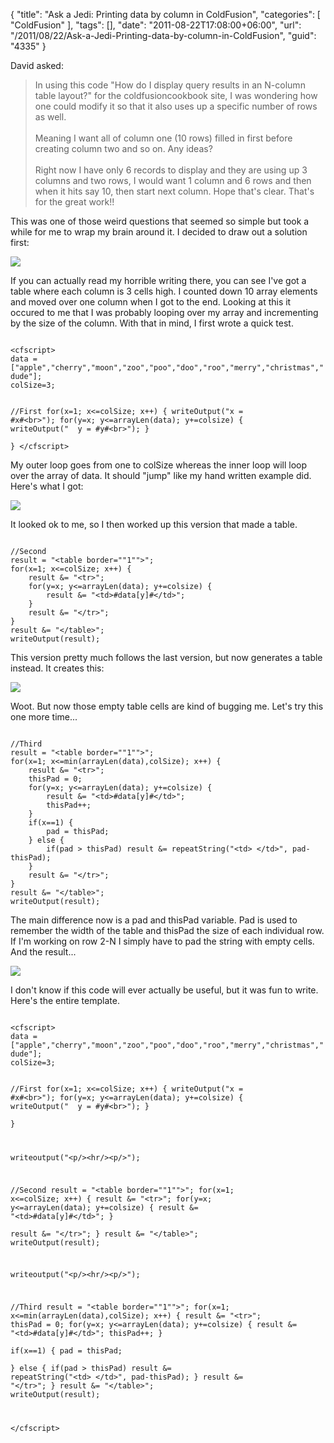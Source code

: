 {
	"title": "Ask a Jedi: Printing data by column in ColdFusion",
	"categories": [
		"ColdFusion"
	],
	"tags": [],
	"date": "2011-08-22T17:08:00+06:00",
	"url": "/2011/08/22/Ask-a-Jedi-Printing-data-by-column-in-ColdFusion",
	"guid": "4335"
}

David asked: 
<p/>
<blockquote>
In using this code "How do I display query results in an N-column table layout?" for the coldfusioncookbook site, I was wondering how one could modify it so that it also uses up a specific number of rows as well.
<br/><br/>
Meaning I want all of column one (10 rows) filled in first before creating column two and so on.  Any ideas?
<br/><br/>
Right now I have only 6 records to display and they are using up 3 columns
and two rows, I would want 1 column and 6 rows and then when it hits say 10,
then start next column.  Hope that's clear.  That's for the great work!!
</blockquote>
<!--more-->
<p/>

This was one of those weird questions that seemed so simple but took a while for me to wrap my brain around it. I decided to draw out a solution first:

<p/>

<img src="https://static.raymondcamden.com/images/IMAG0375.jpg" />

<p/>

If you can actually read my horrible writing there, you can see I've got a table where each column is 3 cells high. I counted down 10 array elements and moved over one column when I got to the end. Looking at this it occured to me that I was probably looping over my array and incrementing by the size of the column. With that in mind, I first wrote a quick test.

<p/>

<code>
&lt;cfscript&gt;
data = ["apple","cherry","moon","zoo","poo","doo","roo","merry","christmas","dude"];
colSize=3;

//First
for(x=1; x&lt;=colSize; x++) {
	writeOutput("x = #x#&lt;br&gt;");
	for(y=x; y&lt;=arrayLen(data); y+=colsize) {
		writeOutput("&nbsp;&nbsp;y = #y#&lt;br&gt;");
	}		
}
&lt;/cfscript&gt;
</code>

<p/>

My outer loop goes from one to colSize whereas the inner loop will loop over the array of data. It should "jump" like my hand written example did. Here's what I got:

<p/>

<img src="https://static.raymondcamden.com/images/cfjedi/ScreenClip157.png" />

<p/>

It looked ok to me, so I then worked up this version that made a table.

<p/>

<code>
//Second
result = "&lt;table border=""1""&gt;";
for(x=1; x&lt;=colSize; x++) {
	result &= "&lt;tr&gt;";	
	for(y=x; y&lt;=arrayLen(data); y+=colsize) {
		result &= "&lt;td&gt;#data[y]#&lt;/td&gt;";
	}		
	result &= "&lt;/tr&gt;";
}
result &= "&lt;/table&gt;";
writeOutput(result);
</code>

<p/>

This version pretty much follows the last version, but now generates a table instead. It creates this:

<p/>

<img src="https://static.raymondcamden.com/images/cfjedi/ScreenClip158.png" />

<p/>

Woot. But now those empty table cells are kind of bugging me. Let's try this one more time...

<p/>

<code>
//Third
result = "&lt;table border=""1""&gt;";
for(x=1; x&lt;=min(arrayLen(data),colSize); x++) {
	result &= "&lt;tr&gt;";	
	thisPad = 0;
	for(y=x; y&lt;=arrayLen(data); y+=colsize) {
		result &= "&lt;td&gt;#data[y]#&lt;/td&gt;";
		thisPad++;
	}	
	if(x==1) {
		pad = thisPad;	
	} else {
		if(pad &gt; thisPad) result &= repeatString("&lt;td&gt;&nbsp;&lt;/td&gt;", pad-thisPad);
	}
	result &= "&lt;/tr&gt;";
}
result &= "&lt;/table&gt;";
writeOutput(result);
</code>

<p/>

The main difference now is a pad and thisPad variable. Pad is used to remember the width of the table and thisPad the size of each individual row. If I'm working on row 2-N I simply have to pad the string with empty cells. And the result...

<p/>

<img src="https://static.raymondcamden.com/images/cfjedi/ScreenClip159.png" />

<p/>

I don't know if this code will ever actually be useful, but it was fun to write. Here's the entire template.

<p/>

<code>
&lt;cfscript&gt;
data = ["apple","cherry","moon","zoo","poo","doo","roo","merry","christmas","dude"];
colSize=3;

//First
for(x=1; x&lt;=colSize; x++) {
	writeOutput("x = #x#&lt;br&gt;");
	for(y=x; y&lt;=arrayLen(data); y+=colsize) {
		writeOutput("&nbsp;&nbsp;y = #y#&lt;br&gt;");
	}		
}

writeoutput("&lt;p/&gt;&lt;hr/&gt;&lt;p/&gt;");

//Second
result = "&lt;table border=""1""&gt;";
for(x=1; x&lt;=colSize; x++) {
	result &= "&lt;tr&gt;";	
	for(y=x; y&lt;=arrayLen(data); y+=colsize) {
		result &= "&lt;td&gt;#data[y]#&lt;/td&gt;";
	}		
	result &= "&lt;/tr&gt;";
}
result &= "&lt;/table&gt;";
writeOutput(result);

writeoutput("&lt;p/&gt;&lt;hr/&gt;&lt;p/&gt;");

//Third
result = "&lt;table border=""1""&gt;";
for(x=1; x&lt;=min(arrayLen(data),colSize); x++) {
	result &= "&lt;tr&gt;";	
	thisPad = 0;
	for(y=x; y&lt;=arrayLen(data); y+=colsize) {
		result &= "&lt;td&gt;#data[y]#&lt;/td&gt;";
		thisPad++;
	}	
	if(x==1) {
		pad = thisPad;	
	} else {
		if(pad &gt; thisPad) result &= repeatString("&lt;td&gt;&nbsp;&lt;/td&gt;", pad-thisPad);
	}
	result &= "&lt;/tr&gt;";
}
result &= "&lt;/table&gt;";
writeOutput(result);

&lt;/cfscript&gt;
</code>